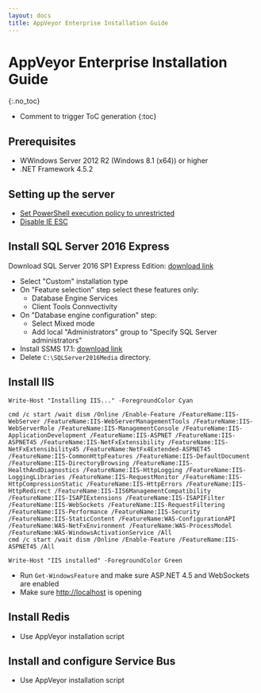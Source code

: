```yaml
---
layout: docs
title: AppVeyor Enterprise Installation Guide
---
```


<!-- markdownlint-disable MD022 MD032 -->
# AppVeyor Enterprise Installation Guide
{:.no_toc}

* Comment to trigger ToC generation
{:toc}
<!-- markdownlint-enable MD022 MD032 -->

## Prerequisites

* WWindows Server 2012 R2 (Windows 8.1 (x64)) or higher
* .NET Framework 4.5.2

## Setting up the server

* [Set PowerShell execution policy to unrestricted](https://github.com/appveyor/ci/blob/master/scripts/enterprise/enable_powershell_unrestricted.ps1)
* [Disable IE ESC](https://github.com/appveyor/ci/blob/master/scripts/enterprise/disable_ie_esc.ps1)

## Install SQL Server 2016 Express

Download SQL Server 2016 SP1 Express Edition: [download link](https://www.microsoft.com/en-us/download/details.aspx?id=54284)

* Select "Custom" installation type
* On "Feature selection" step select these features only:
    * Database Engine Services
    * Client Tools Connvectivity
* On "Database engine configuration" step:
    * Select Mixed mode
    * Add local "Administrators" group to "Specify SQL Server administrators"
* Install SSMS 17.1: [download link](https://docs.microsoft.com/en-us/sql/ssms/download-sql-server-management-studio-ssms)
* Delete `C:\SQLServer2016Media` directory.

## Install IIS

```posh
Write-Host "Installing IIS..." -ForegroundColor Cyan

cmd /c start /wait dism /Online /Enable-Feature /FeatureName:IIS-WebServer /FeatureName:IIS-WebServerManagementTools /FeatureName:IIS-WebServerRole /FeatureName:IIS-ManagementConsole /FeatureName:IIS-ApplicationDevelopment /FeatureName:IIS-ASPNET /FeatureName:IIS-ASPNET45 /FeatureName:IIS-NetFxExtensibility /FeatureName:IIS-NetFxExtensibility45 /FeatureName:NetFx4Extended-ASPNET45 /FeatureName:IIS-CommonHttpFeatures /FeatureName:IIS-DefaultDocument /FeatureName:IIS-DirectoryBrowsing /FeatureName:IIS-HealthAndDiagnostics /FeatureName:IIS-HttpLogging /FeatureName:IIS-LoggingLibraries /FeatureName:IIS-RequestMonitor /FeatureName:IIS-HttpCompressionStatic /FeatureName:IIS-HttpErrors /FeatureName:IIS-HttpRedirect /FeatureName:IIS-IIS6ManagementCompatibility /FeatureName:IIS-ISAPIExtensions /FeatureName:IIS-ISAPIFilter /FeatureName:IIS-WebSockets /FeatureName:IIS-RequestFiltering /FeatureName:IIS-Performance /FeatureName:IIS-Security /FeatureName:IIS-StaticContent /FeatureName:WAS-ConfigurationAPI /FeatureName:WAS-NetFxEnvironment /FeatureName:WAS-ProcessModel /FeatureName:WAS-WindowsActivationService /All
cmd /c start /wait dism /Online /Enable-Feature /FeatureName:IIS-ASPNET45 /All

Write-Host "IIS installed" -ForegroundColor Green
```

* Run `Get-WindowsFeature` and make sure ASP.NET 4.5 and WebSockets are enabled
* Make sure [http://localhost](http://localhost) is opening

## Install Redis

* Use AppVeyor installation script

## Install and configure Service Bus

* Use AppVeyor installation script

